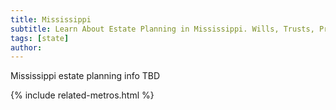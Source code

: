 ```yaml
---
title: Mississippi
subtitle: Learn About Estate Planning in Mississippi. Wills, Trusts, Probate, and More in Mississippi. Find a Mississippi Estate Attorney for Your Estate Planning Needs.
tags: [state]
author:
---
```


Mississippi estate planning info TBD

<!-- Related Metros List -->
{% include related-metros.html %}
